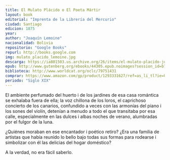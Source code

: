 ```yaml
---
title: El Mulato Plácido o El Poeta Mártir
layout: book
editorial: "Imprenta de la Librería del Mercurio"
ciudad: Santiago
edicion: 1875
year: 
author: "Joaquín Lemoine"
nacionalidad: Bolivia
repositorio: "Google Books"
repurl: http://books.google.com
img: mulato_placido_lemoine.jpg
descarga: https://ia801503.us.archive.org/26/items/el-mulato-placido-joaquin-lemoine/El%20Mulato%20placido%20-%20Joaqu%C3%ADn%20Lemoine.pdf
epub: http://www.gutenberg.org/ebooks/44305.epub.noimages?session_id=b7de9b597cbfea0f1f637e2416b24b63d05d3c6b
biblioteca: http://www.worldcat.org/oclc/79751431
comprar: https://www.amazon.com/gp/product/1293331627/ref=as_li_tl?ie=UTF8&camp=1789&creative=9325&creativeASIN=1293331627&linkCode=as2&tag=morelcoop-20&linkId=1d1510440d5526a5a57c04c6893fac1c
periodo: "Siglo XIX"
---
```

 
El ambiente perfumado del huerto i de los jardines de esa casa romántica se exhalaba fuera de ella; la voz chillona de los loros, el caprichoso concierto de los canarios, confundido a veces con las armonías del piano i los sones del violín, detenían a menudo a todo el que transitaba por esa calle, especialmente en las dulces i albas noches de verano, alumbradas por el fulgor de la luna.
 
¿Quiénes moraban en ese encantador i poético retiro? ¿Era una familia de artistas que había reunido lo bello bajo todas sus formas para rodearse i simbolizar con él las delicias del hogar doméstico?
 
A la verdad, no era fácil saberlo.
